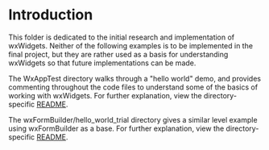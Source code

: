 # Introduction
This folder is dedicated to the initial research and implementation of wxWidgets. Neither of the following examples is to be implemented in the final project, but they are rather used as a basis for understanding wxWidgets so that future implementations can be made.

The WxAppTest directory walks through a "hello world" demo, and provides commenting throughout the code files to understand some of the basics of working with wxWidgets. For further explanation, view the directory-specific [README](WxAppTest/README.md).

The wxFormBuilder/hello_world_trial directory gives a similar level example using wxFormBuilder as a base. For further explanation, view the directory-specific [README](wxFormBuilder/hello_world_trial/README.md).